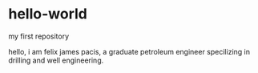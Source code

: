 # hello-world
my first repository

hello, i am felix james pacis, a graduate petroleum engineer specilizing in drilling and well engineering.
